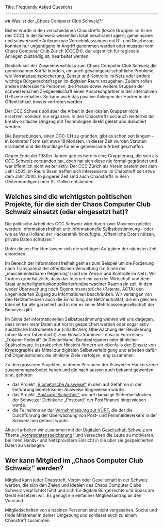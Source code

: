 Title: Frequently Asked Questions
<hr>
## Was ist der „Chaos Computer Club Schweiz?“

Bisher wurde in den verschiedenen Chaostreffs (lokale Gruppen im Sinne des CCC) in der Schweiz wesentlich lokal beschränkt agiert; gemeinsame und schweizweite Anliegen wie Vernehmlassungen mit IT- und Netzbezug konnten nur ungenügend in Angriff genommen werden oder mussten vom Chaos Computer Club Zürich (CCCZH), der eigentlich für regionale Anliegen zuständig ist, bearbeitet werden.

Deshalb soll der Zusammenschluss zum Chaos Computer Club Schweiz die gemeinsamen Kräfte bündeln, um auch gesamtgesellschaftliche Probleme wie Vorratsdatenspeicherung, Zensur und Kontrolle im Netz oder andere wichtige Bürgerrechtsfragen im digitalen Raum anzugehen. Zudem sollen andere interessierte Personen, die Presse sowie weitere Gruppen der schweizerischen Zivilgesellschaft einen Ansprechpartner in der alternativen IT-Szene erhalten. So kann auch das positive Anliegen der Hacker in der Öffentlichkeit besser vertreten werden.

Der CCC Schweiz soll aber die Arbeit in den lokalen Gruppen nicht ersetzen, sondern nur ergänzen. In den Chaostreffs soll auch weiterhin der kreativ-kritische Umgang mit Technologien direkt gelebt und diskutiert werden.

Die Bestrebungen, einen CCC-CH zu gründen, gibt es schon seit langem - in konkreter Form seit etwa 18 Monaten. In dieser Zeit wurden Statuten erarbeitet und die Grundlage für eine gemeinsame Arbeit geschaffen.

Gegen Ende der 1980er Jahren gab es bereits eine Gruppierung, die sich als CCC Schweiz verstanden hat, doch hat sich diese nie formal gegründet und war öffentlich nicht weiter aktiv. Der CCC Zürich als Verein besteht seit dem Jahr 2005, im Raum Basel treffen sich Interessierte im Chaostreff seit etwa dem Jahr 2000. In jüngerer Zeit sind auch Chaostreffs in Bern (Ostermundigen) oder St. Gallen entstanden.

## Welches sind die wichtigsten politischen Projekte, für die sich der Chaos Computer Club Schweiz einsetzt (oder eingesetzt hat)?

Die politische Arbeit des CCC Schweiz wird durch zwei Maximen geleitet werden: Informationsfreiheit und informationelle Selbstbestimmung - oder wie es Wau Holland der Hackerethik hinzufügte: „Öffentliche Daten nützen, private Daten schützen.“

Unter diesen Punkten lassen sich die wichtigen Aufgaben der nächsten Zeit einordnen:

Im Bereich der Informationsfreiheit geht es zum Beispiel um die Forderung nach Transparenz der öffentlichen Verwaltung (im Sinne der „maschinenlesbaren Regierung“) und um Zensur und Kontrolle im Netz. Wir fordern grundsätzlich, dass das Internet ein von der Wirtschaft und dem Staat unbehelligter/unkontrollierter/unüberwachter Raum sein soll, in dem weder Überwachung noch Eigentumsansprüche (Patente, ACTA) den ungehinderten Zugang zu Informationen beschränken. Wir verlangen von den Netzbetreibern auch die Einhaltung der Netzneutralität, die ein gleiches Internet für alle garantiert und in der es keine Mehrklassengesellschaft der Benutzer gibt.

Im Sinne der informationellen Selbstbestimmung wehren wir uns dagegen, dass immer mehr Daten auf Vorrat gespeichert werden oder sogar aktiv zusätzliche Instrumente zur (inhaltlichen) Überwachung der Bevölkerung (ohne klaren Tatverdacht) zum Einsatz kommen - etwa in Form eines „Trojaner Federal“ (in Deutschland: Bundestrojaner) oder ähnlicher Spähsoftware. In praktischer Hinsicht fördern wir ebenfalls den Einsatz von Kryptographie als Mittel zur digitalen Selbstverteidigung und arbeiten dafür mit Organisationen, die ähnliche Ziele verfolgen, eng zusammen.

Zu den grösseren Projekten, in denen Personen der Schweizer Hackerszene zusammengearbeitet haben und die nach aussen auch bekannt geworden sind, gehören


* das Projekt [„Biometrische Ausweise“](http://biometrische-ausweise.ch/), in dem auf Gefahren in der Einführung biometrischer Ausweise hingewiesen wurde.
* das Projekt [„Postcard-Sicherheit“](http://www.postcard-sicherheit.ch/), wo auf damalige Sicherheitslücken der Schweizer Debitkarte „Postcard“ der PostFinance hingewiesen wurde.
* die Teilnahme an der [Vernehmlassung zur VÜPF](http://www.ccczh.ch/V%C3%9CPF-Stellungnahme-CCC%20und%20http://www.ejpd.admin.ch/content/dam/data/sicherheit/uepf/ve-organisationen.pdf), die der die Durchführung der Überwachung von Post- und Fernmeldeverkehr in der Schweiz neu gefasst wurde.

Aktuell arbeiten wir zusammen mit der [Digitalen Gesellschaft Schweiz](http://www.digitale-gesellschaft.ch/) am Thema [„Vorratsdatenspeicherung“](http://www.digitale-gesellschaft.ch/2012/11/08/meine-vorratsdaten-jetzt/) und versuchen die Leute zu motivieren, bei ihren Handy- und Netzprovidern Einsicht in die über sie gespeicherten Daten zu verlangen.

## Wer kann Mitglied im „Chaos Computer Club Schweiz“ werden?

Mitglied kann jeder Chaostreff, Verein oder Gesellschaft in der Schweiz werden, die sich den Zielen und Idealen des Chaos Computer Clubs Schweiz verpflichtet fühlt und sich für digitale Bürgerrechte und Spass am Gerät einsetzen will. Es genügt ein einfacher Mitgliedsantrag an den Vorstand.

Mitgliedschaften von einzelnen Personen sind nicht vorgesehen. Suche und finde Mitstreiter in deiner Umgebung und schliesst euch zu einem Chaostreff zusammen.
